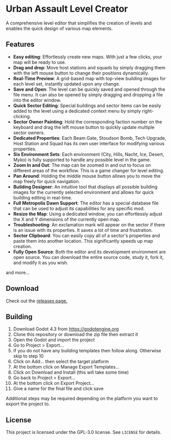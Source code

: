 # Urban Assault Level Creator
A comprehensive level editor that simplifies the creation of levels and enables the quick design of various map elements.

## Features
- **Easy editing**: Effortlessly create new maps. With just a few clicks, your map will be ready to use.
- **Drag and drop**: Move host stations and squads by simply dragging them with the left mouse button to change their positions dynamically.
- **Real-Time Preview**: A grid-based map with top-view building images for each level set, instantly updated upon any change.
- **Save and Open**: The level can be quickly saved and opened through the file menu. It can also be opened by simply dragging and dropping a file into the editor window.
- **Quick Sector Editing**: Special buildings and sector items can be easily added to the level using a dedicated context menu by simply right-clicking.
- **Sector Owner Painting**: Hold the corresponding faction number on the keyboard and drag the left mouse button to quickly update multiple sector owners.
- **Dedicated Properties**: Each Beam Gate, Stoudson Bomb, Tech Upgrade, Host Station and Squad has its own user interface for modifying various properties.
- **Six Environment Sets**: Each environment (City, Hills, Nacht, Ice, Desert, Myko) is fully supported to handle any possible level in the game.
- **Zoom In and Out**: The map can be zoomed in and out to focus on different areas of the workflow. This is a game changer for level editing.
- **Pan Around**: Holding the middle mouse button allows you to move the map freely for quick navigation.
- **Building Designer**: An intuitive tool that displays all possible building images for the currently selected environment and allows for quick building editing in real-time.
- **Full Metropolis Dawn Support**: The editor has a special database file that can be used to adjust its capabilities for any specific mod.
- **Resize the Map**: Using a dedicated window, you can effortlessly adjust the X and Y dimensions of the currently open map.
- **Troubleshooting**: An exclamation mark will appear on the sector if there is an issue with its properties. It saves a lot of time and frustration.
- **Sector Clipboard**: You can easily copy all of a sector's properties and paste them into another location. This significantly speeds up map creation.
- **Fully Open Source**: Both the editor and its development environment are open source. You can download the entire source code, study it, fork it, and modify it as you wish.

and more...
## Download
Check out the [releases page.](https://github.com/dubstabber/Urban-Assault-Level-Creator/releases) 
## Building
1. Download Godot 4.3 from https://godotengine.org
2. Clone this repository or download the zip file then extract it
3. Open the Godot and import the project
4. Go to Project > Export...
5. If you do not have any building templates then follow along. Otherwise skip to step 10
6. Click on Add... then select the target platform
7. At the bottom click on Manage Export Templates...
8. Click on Download and Install (this will take some time)
9. Go back to Project > Export...
10. At the bottom click on Export Project...
11. Give a name for the final file and click save

Additional steps may be required depending on the platform you want to export the project to.
## License
This project is licensed under the GPL-3.0 license. See `LICENSE` for details.
